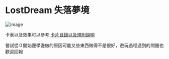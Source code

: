 # LostDream 失落夢境
![image](https://github.com/DatePest/LostDream/assets/108296950/ba5972df-4035-4830-9255-e03ef53fc0fa)


卡表以及效果可以參考 
[卡片目錄以及規則說明](https://docs.google.com/spreadsheets/d/1XywOKKZI-OnjYv1XHdKN56nJ12PP9B_K/edit?usp=sharing&ouid=102980525715795086892&rtpof=true&sd=true)


嘗試從０開始邊學邊做的原因可能又些東西做得不是很好，遊玩過程遇到的問題也歡迎回報
